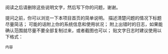阅读之后请删除这些说明文字，然后写下你的问题，谢谢。

提问之前，你可以浏览一下本项目首页的简单说明。
描述清楚问题的情况下标题尽量简洁；
可能的话附上你的系统信息和使用状况；
附上出错时的日志，如果能确认范围就尽量不要全部复制过来，或者截图也可以；
贴文字日志时建议使用以下格式：

```
内容
```
